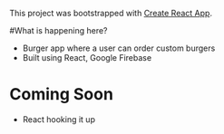 This project was bootstrapped with [Create React App](https://github.com/facebookincubator/create-react-app).

#What is happening here?

- Burger app where a user can order custom burgers
- Built using React, Google Firebase

# Coming Soon

- React hooking it up
